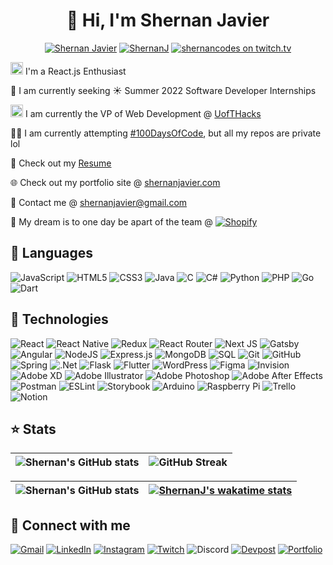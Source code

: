 <h1 align="center">👋 Hi, I'm Shernan Javier</h1>
<p align="center"> 
<a href="https://www.github.com/ShernanJ" target="_blank"><img src="https://komarev.com/ghpvc/?username=ShernanJ&label=Profile%20views&color=0e75b6&style=flat" alt="Shernan Javier" /></a>
<a href="https://www.github.com/ShernanJ?tab=followers" target="_blank"><img src="https://img.shields.io/github/followers/ShernanJ" alt="ShernanJ" /></a>
<a href="https://www.twitch.tv/shernancodes/" target="_blank"><img src="https://img.shields.io/twitch/status/shernancodes?label=shernancodes&logo=twitch&style=social" alt="shernancodes on twitch.tv" /></a>
</p>

<p><a href="https://www.shernanjavier.com/" target="_blank"><img src="https://user-images.githubusercontent.com/55066233/145952179-437238ac-fd7d-47b9-9324-bf9e683ae96f.png" alt="React.js" height="20" width="20" /></a>&nbsp;I'm a React.js Enthusiast</p>
<p>🔎 I am currently seeking ☀️ Summer 2022 Software Developer Internships</p>
<p><a href="https://www.uofthacks.com/" target="_blank"><img src="https://uofthacks.com/images/mooselogo-placeholder.png" alt="React.js" height="20" width="20" /></a>&nbsp;I am currently the VP of Web Development @ <a href="https://www.uofthacks.com/" target="_blank">UofTHacks</a></p>
<p>👨‍💻 I am currently attempting <a href="https://www.100daysofcode.com/">#100DaysOfCode</a>, but all my repos are private lol</p>
<p>📝 Check out my <a href="https://drive.google.com/file/d/1_qmKdsMpTXzzXtwCWYEGh90puMwCTtKa/view" target="_blank">Resume</a></p>
<p>🌐 Check out my portfolio site @ <a href="https://www.shernanjavier.com/" target="_blank">shernanjavier.com</a></p>
<p>📧 Contact me @ <a href="mailto:shernanjavier@gmail.com">shernanjavier@gmail.com</a>

💭 My dream is to one day be apart of the team @   [![Shopify](https://img.shields.io/badge/​-Shopify-7AB55C?style=flat&logo=shopify&logoColor=white)](https://www.shopify.com/)

  
## 📖 Languages
![JavaScript](https://img.shields.io/badge/javascript-%23323330.svg?style=for-the-badge&logo=javascript&logoColor=%23F7DF1E)
![HTML5](https://img.shields.io/badge/html5-%23E34F26.svg?style=for-the-badge&logo=html5&logoColor=white)
![CSS3](https://img.shields.io/badge/css3-%231572B6.svg?style=for-the-badge&logo=css3&logoColor=white)
![Java](https://img.shields.io/badge/java-%23ED8B00.svg?style=for-the-badge&logo=java&logoColor=white)
![C](https://img.shields.io/badge/c-%2300599C.svg?style=for-the-badge&logo=c&logoColor=white)
![C#](https://img.shields.io/badge/c%23-%23239120.svg?style=for-the-badge&logo=c-sharp&logoColor=white)
![Python](https://img.shields.io/badge/python-3670A0?style=for-the-badge&logo=python&logoColor=ffdd54)
![PHP](https://img.shields.io/badge/php-%23777BB4.svg?style=for-the-badge&logo=php&logoColor=white)
![Go](https://img.shields.io/badge/go-%2300ADD8.svg?style=for-the-badge&logo=go&logoColor=white)
![Dart](https://img.shields.io/badge/dart-%230175C2.svg?style=for-the-badge&logo=dart&logoColor=white)

## 🤖 Technologies
![React](https://img.shields.io/badge/react-%2320232a.svg?style=for-the-badge&logo=react&logoColor=%2361DAFB)
![React Native](https://img.shields.io/badge/react_native-%2320232a.svg?style=for-the-badge&logo=react&logoColor=%2361DAFB)
![Redux](https://img.shields.io/badge/redux-%23593d88.svg?style=for-the-badge&logo=redux&logoColor=white)
![React Router](https://img.shields.io/badge/React_Router-CA4245?style=for-the-badge&logo=react-router&logoColor=white)
![Next JS](https://img.shields.io/badge/Next-black?style=for-the-badge&logo=next.js&logoColor=white)
![Gatsby](https://img.shields.io/badge/Gatsby-%23663399.svg?style=for-the-badge&logo=gatsby&logoColor=white)
![Angular](https://img.shields.io/badge/angular-%23DD0031.svg?style=for-the-badge&logo=angular&logoColor=white)
![NodeJS](https://img.shields.io/badge/node.js-6DA55F?style=for-the-badge&logo=node.js&logoColor=white)
![Express.js](https://img.shields.io/badge/express.js-%23404d59.svg?style=for-the-badge&logo=express&logoColor=%2361DAFB)
![MongoDB](https://img.shields.io/badge/MongoDB-%234ea94b.svg?style=for-the-badge&logo=mongodb&logoColor=white)
![SQL](https://img.shields.io/badge/Oracle%20SQL-F80000?style=for-the-badge&logo=oracle&logoColor=white)
![Git](https://img.shields.io/badge/git-%23F05033.svg?style=for-the-badge&logo=git&logoColor=white)
![GitHub](https://img.shields.io/badge/github-%23121011.svg?style=for-the-badge&logo=github&logoColor=white)
![Spring](https://img.shields.io/badge/spring-%236DB33F.svg?style=for-the-badge&logo=spring&logoColor=white)
![.Net](https://img.shields.io/badge/.NET-5C2D91?style=for-the-badge&logo=.net&logoColor=white)
![Flask](https://img.shields.io/badge/flask-%23000.svg?style=for-the-badge&logo=flask&logoColor=white)
![Flutter](https://img.shields.io/badge/Flutter-%2302569B.svg?style=for-the-badge&logo=Flutter&logoColor=white)
![WordPress](https://img.shields.io/badge/WordPress-%23117AC9.svg?style=for-the-badge&logo=WordPress&logoColor=white)
![Figma](https://img.shields.io/badge/figma-%23F24E1E.svg?style=for-the-badge&logo=figma&logoColor=white)
![Invision](https://img.shields.io/badge/invision-FF3366?style=for-the-badge&logo=invision&logoColor=white)
![Adobe XD](https://img.shields.io/badge/Adobe%20XD-470137?style=for-the-badge&logo=Adobe%20XD&logoColor=#FF61F6)
![Adobe Illustrator](https://img.shields.io/badge/Adobe%20Illustrator-%23FF9A00.svg?style=for-the-badge&logo=adobeillustrator&logoColor=white)
![Adobe Photoshop](https://img.shields.io/badge/Adobe%20Photoshop-%2331A8FF.svg?style=for-the-badge&logo=adobephotoshop&logoColor=white)
![Adobe After Effects](https://img.shields.io/badge/Adobe%20After%20Effects-9999FF.svg?style=for-the-badge&logo=Adobe%20After%20Effects&logoColor=white)
![Postman](https://img.shields.io/badge/Postman-FF6C37?style=for-the-badge&logo=postman&logoColor=white)
![ESLint](https://img.shields.io/badge/ESLint-4B3263?style=for-the-badge&logo=eslint&logoColor=white)
![Storybook](https://img.shields.io/badge/Storynook-%23FF4785.svg?style=for-the-badge&logo=storybook&logoColor=white)
![Arduino](https://img.shields.io/badge/-Arduino-00979D?style=for-the-badge&logo=Arduino&logoColor=white)
![Raspberry Pi](https://img.shields.io/badge/-RaspberryPi-C51A4A?style=for-the-badge&logo=Raspberry-Pi)
![Trello](https://img.shields.io/badge/Trello-%23026AA7.svg?style=for-the-badge&logo=Trello&logoColor=white)
![Notion](https://img.shields.io/badge/Notion-%23000000.svg?style=for-the-badge&logo=notion&logoColor=white)

## ⭐ Stats

![Shernan's GitHub stats](https://github-readme-stats.vercel.app/api?username=ShernanJ&count_private=true&theme=material-palenight)      |  ![GitHub Streak](https://github-readme-streak-stats.herokuapp.com/?user=ShernanJ&theme=material-palenight)
:-------------------------:|:-------------------------:

![Shernan's GitHub stats](https://github-readme-stats.vercel.app/api/top-langs?username=ShernanJ&show_icons=true&locale=en&theme=material-palenight&layout=compact)     | [![ShernanJ's wakatime stats](https://github-readme-stats.vercel.app/api/wakatime?username=ShernanJ&theme=material-palenight&custom_title=Shernan%27s%20WakaTime%20Stats)](https://wakatime.com/@ShernanJ)
:-------------------------------:|:---------------------------:

## 🤝 Connect with me

[![Gmail](https://img.shields.io/badge/Gmail-D14836?style=for-the-badge&logo=gmail&logoColor=white)](mailto:shernanjavier@gmail.com)
[![LinkedIn](https://img.shields.io/badge/shernan_javier-%230077B5.svg?style=for-the-badge&logo=linkedin&logoColor=white)](https://linkedin.com/in/shernanjavier)
[![Instagram](https://img.shields.io/badge/shernan.javier-%23E4405F.svg?style=for-the-badge&logo=Instagram&logoColor=white)](https://www.instagram.com/shernan.javier/)
[![Twitch](https://img.shields.io/badge/shernancodes-%239146FF.svg?style=for-the-badge&logo=Twitch&logoColor=white)](https://www.twitch.tv/shernancodes/)
![Discord](https://img.shields.io/badge/Shernan%239180-%237289DA.svg?style=for-the-badge&logo=discord&logoColor=white)
[![Devpost](https://img.shields.io/badge/shernanjavier-%230D597F.svg?style=for-the-badge&logo=devpost&logoColor=white)](https://devpost.com/shernanjavier)
[![Portfolio](https://img.shields.io/badge/shernanjavier.com-%234C9ED4.svg?style=for-the-badge&logo=stripe&logoColor=white)](https://www.shernanjavier.com/)
